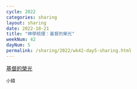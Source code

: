 ```yaml
---
cycle: 2022
categories: sharing
layout: sharing
date: 2022-10-21
title: "神學梳理：基督的榮光"
weekNum: 42
dayNum: 5
permalink: /sharing/2022/wk42-day5-sharing.html
---
```


[基督的榮光](https://eccseattle.github.io/media/sharing/2022/wk042/2022-10-21-bin.m4a)

`小錢`

